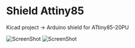 # Shield Attiny85
Kicad project -> Arduino shield for ATtiny85-20PU

![ScreenShot](https://i.postimg.cc/hzqpTkmf/shield-pcb-3d.png)
![ScreenShot](https://i.postimg.cc/DWGxWv89/shield-pcb.png)
